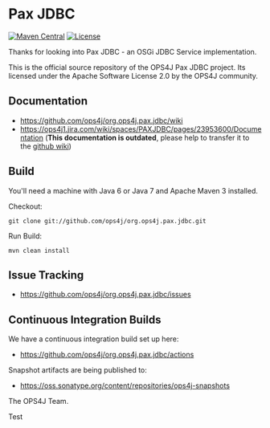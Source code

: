Pax JDBC
========

[![Maven Central](https://maven-badges.herokuapp.com/maven-central/org.ops4j.pax/jdbc/badge.svg)](https://maven-badges.herokuapp.com/maven-central/org.ops4j.pax/jdbc)
[![License](https://img.shields.io/hexpm/l/plug.svg)](https://ops4j1.jira.com/wiki/display/ops4j/Licensing)

Thanks for looking into Pax JDBC - an OSGi JDBC Service implementation. 

This is the official source repository of the OPS4J Pax JDBC project.
Its licensed under the Apache Software License 2.0 by the OPS4J community.

## Documentation

* https://github.com/ops4j/org.ops4j.pax.jdbc/wiki
* https://ops4j1.jira.com/wiki/spaces/PAXJDBC/pages/23953600/Documentation (**This documentation is outdated**, please help to transfer it to the [github wiki](https://github.com/ops4j/org.ops4j.pax.jdbc/wiki))

## Build

You'll need a machine with Java 6 or Java 7 and Apache Maven 3 installed.

Checkout:

    git clone git://github.com/ops4j/org.ops4j.pax.jdbc.git

Run Build:

    mvn clean install

## Issue Tracking

* https://github.com/ops4j/org.ops4j.pax.jdbc/issues

## Continuous Integration Builds

We have a continuous integration build set up here:

* https://github.com/ops4j/org.ops4j.pax.jdbc/actions

Snapshot artifacts are being published to:

* <https://oss.sonatype.org/content/repositories/ops4j-snapshots>


The OPS4J Team.

Test
